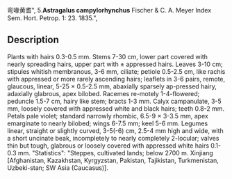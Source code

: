 弯喙黄耆",
5.**Astragalus campylorhynchus** Fischer & C. A. Meyer Index Sem. Hort. Petrop. 1: 23. 1835.",

## Description
Plants with hairs 0.3-0.5 mm. Stems 7-30 cm, lower part covered with nearly spreading hairs, upper part with ± appressed hairs. Leaves 3-10 cm; stipules whitish membranous, 3-6 mm, ciliate; petiole 0.5-2.5 cm, like rachis with appressed or more rarely ascending hairs; leaflets in 3-6 pairs, remote, glaucous, linear, 5-25 × 0.5-2.5 mm, abaxially sparsely ap-pressed hairy, adaxially glabrous, apex bilobed. Racemes re-motely 1-4-flowered; peduncle 1.5-7 cm, hairy like stem; bracts 1-3 mm. Calyx campanulate, 3-5 mm, loosely covered with appressed white and black hairs; teeth 0.8-2 mm. Petals pale violet; standard narrowly rhombic, 6.5-9 × 3-3.5 mm, apex emarginate to nearly bilobed; wings 6-7.5 mm; keel 5-6 mm. Legumes linear, straight or slightly curved, 3-5(-6) cm, 2.5-4 mm high and wide, with a short uncinate beak, incompletely to nearly completely 2-locular; valves thin but tough, glabrous or loosely covered with appressed white hairs 0.1-0.3 mm.
  "Statistics": "Steppes, cultivated lands; below 2700 m. Xinjiang [Afghanistan, Kazakhstan, Kyrgyzstan, Pakistan, Tajikistan, Turkmenistan, Uzbeki-stan; SW Asia (Caucasus)].
